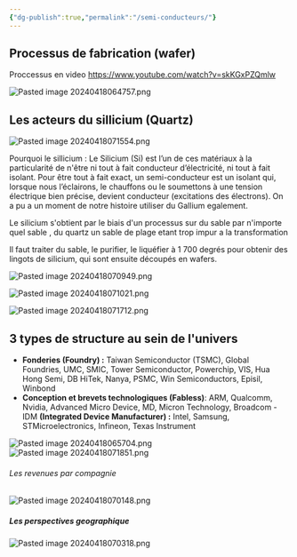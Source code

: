 ```yaml
---
{"dg-publish":true,"permalink":"/semi-conducteurs/"}
---
```


## Processus de fabrication (wafer)

Proccessus en video https://www.youtube.com/watch?v=skKGxPZQmlw

![Pasted image 20240418064757.png](/img/user/Pasted%20image%2020240418064757.png)


## Les acteurs du sillicium (Quartz)

![Pasted image 20240418071554.png](/img/user/Pasted%20image%2020240418071554.png)


Pourquoi le sillicium : Le Silicium (Si) est l’un de ces matériaux à la particularité de n'être ni tout à fait conducteur d’électricité, ni tout à fait isolant. Pour être tout à fait exact, un semi-conducteur est un isolant qui, lorsque nous l’éclairons, le chauffons ou le soumettons à une tension électrique bien précise, devient conducteur (excitations des électrons). On a pu a un moment de notre histoire utiliser du Gallium egalement.

Le silicium s'obtient par le biais d'un processus sur du sable par n'importe quel sable , du quartz un sable de plage etant trop impur a la transformation

Il faut traiter du sable, le purifier, le liquéfier à 1 700 degrés pour obtenir des lingots de silicium, qui sont ensuite découpés en wafers.

![Pasted image 20240418070949.png](/img/user/Pasted%20image%2020240418070949.png)


![Pasted image 20240418071021.png](/img/user/Pasted%20image%2020240418071021.png)

![Pasted image 20240418071712.png](/img/user/Pasted%20image%2020240418071712.png)
## 3 types de structure au sein de l'univers

- **Fonderies (Foundry) :** Taiwan Semiconductor (TSMC), Global Foundries, UMC, SMIC, Tower Semiconductor, Powerchip, VIS, Hua Hong Semi, DB HiTek, Nanya, PSMC, Win Semiconductors, Episil, Winbond 
- **Conception et brevets technologiques (Fabless)**: ARM, Qualcomm, Nvidia, Advanced Micro Device, MD, Micron Technology, Broadcom - IDM 
  **(Integrated Device Manufacturer) :** Intel, Samsung, STMicroelectronics, Infineon, Texas Instrument
  
![Pasted image 20240418065704.png](/img/user/Pasted%20image%2020240418065704.png)
![Pasted image 20240418071851.png](/img/user/Pasted%20image%2020240418071851.png)
###### Les revenues par compagnie 
![Pasted image 20240418070148.png](/img/user/Pasted%20image%2020240418070148.png)

##### Les perspectives geographique
![Pasted image 20240418070318.png](/img/user/Pasted%20image%2020240418070318.png)




